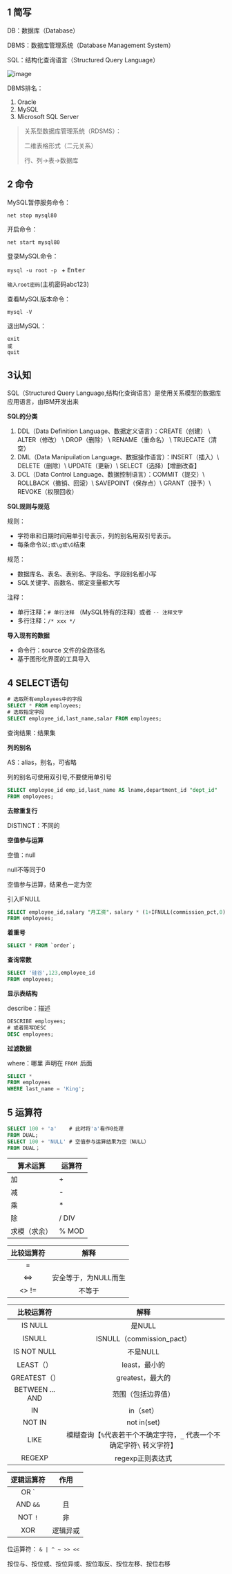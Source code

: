 ## 1 简写

DB：数据库（Database）

DBMS：数据库管理系统（Database Management System）

SQL：结构化查询语言（Structured Query Language）

![image](https://ts1.cn.mm.bing.net/th/id/R-C.150a6722b6fa2ab6baf73557f5965dc3?rik=fM31sPaGdyO7Tg&riu=http%3a%2f%2fimg.sj33.cn%2fuploads%2fallimg%2f201402%2f7-14022H14522550.png&ehk=OAzVfmzjMhQO2Ukf5gAG8LmLom8ZCbHD29DdXR0UGX4%3d&risl=&pid=ImgRaw&r=0)

DBMS排名：

1. Oracle
2. MySQL
3. Microsoft SQL Server

>   关系型数据库管理系统（RDSMS）：
> 
>   二维表格形式（二元关系）
> 
>   行、列->表->数据库

## 2 命令

MySQL暂停服务命令：

`net stop mysql80`

开启命令：

`net start mysql80`

登录MySQL命令：

`mysql -u root -p `  + <kbd>Enter</kbd>

`输入root密码`(主机密码abc123)

查看MySQL版本命令：

`mysql -V`

退出MySQL：

```mysql
exit
或
quit
```

## 3认知

SQL（Structured Query Language,结构化查询语言）是使用关系模型的数据库应用语言，由IBM开发出来

**SQL的分类**

1. DDL（Data Definition Language、数据定义语言）：CREATE（创建） \ ALTER（修改） \ DROP（删除） \ RENAME（重命名） \ TRUECATE（清空）
2. DML（Data Manipuilation Language、数据操作语言）：INSERT（插入）\ DELETE（删除）\ UPDATE（更新）\ SELECT（选择）【增删改查】
3. DCL（Data Control Language、数据控制语言）：COMMIT（提交）\ ROLLBACK（撤销、回滚）\ SAVEPOINT（保存点）\ GRANT（授予）\ REVOKE（权限回收）

**SQL规则与规范**

规则：

- 字符串和日期时间用单引号表示，列的别名用双引号表示。
- 每条命令以`;或\g或\G`结束

规范：

- 数据库名、表名、表别名、字段名、字段别名都小写
- SQL关键字、函数名、绑定变量都大写

注释：

- 单行注释：`# 单行注释` （MySQL特有的注释）或者 `-- 注释文字`
- 多行注释：`/* xxx */`

**导入现有的数据**

- 命令行：source 文件的全路径名
- 基于图形化界面的工具导入

## 4 SELECT语句

```sql
# 选取所有employees中的字段
SELECT * FROM employees; 
# 选取指定字段
SELECT employee_id,last_name,salar FROM employees;
```

查询结果：结果集

**列的别名**

AS：alias，别名，可省略

列的别名可使用双引号,不要使用单引号

```sql
SELECT employee_id emp_id,last_name AS lname,department_id "dept_id"
FROM employees;
```

**去除重复行**

DISTINCT：不同的

**空值参与运算**

空值：null

null不等同于0

空值参与运算，结果也一定为空

引入IFNULL

```sql
SELECT employee_id,salary "月工资"，salary * (1+IFNULL(commission_pct,0) * 12 "年工资",commision_pct)
FROM employees;
```

 **着重号**

```sql
SELECT * FROM `order`;
```

**查询常数**

```sql
SELECT '硅谷',123,employee_id 
FROM employees;
```

**显示表结构**

describe：描述

```sql
DESCRIBE employees;
# 或者简写DESC
DESC employees;
```

**过滤数据**

where：哪里	声明在   `FROM `后面

```sql
SELECT * 
FROM employees
WHERE last_name = 'King';
```
## 5 运算符

```sql
SELECT 100 + 'a'	# 此时将'a'看作0处理
FROM DUAL;
SELECT 100 + 'NULL' # 空值参与运算结果为空（NULL）
FROM DUAL；
```

| 算术运算     | 运算符  |
| ------------ | ------- |
| 加           | +       |
| 减           | -       |
| 乘           | *       |
| 除           | /  DIV  |
| 求模（求余） | %   MOD |

| 比较运算符 |         解释         |
| :--------: | :------------------: |
|     =      |                      |
|    <=>     | 安全等于，为NULL而生 |
|  <>   !=   |        不等于        |

|   比较运算符    |           解释            |
| :-------------: | :-----------------------: |
|     IS NULL     |          是NULL           |
|     ISNULL      | ISNULL（commission_pact） |
|   IS NOT NULL   |         不是NULL          |
|    LEAST（）    |       least，最小的       |
|  GREATEST（）   |     greatest，最大的      |
| BETWEEN ... AND |    范围（包括边界值）     |
|       IN        |         in（set）         |
|     NOT IN      |        not in(set)        |
|      LIKE       |        模糊查询【`%`代表若干个不确定字符，`_` 代表一个不确定字符`\` 转义字符】        |
|REGEXP|regexp正则表达式|

| 逻辑运算符 |   作用   |
| :--------: | :------: |
| OR   `||`  |    或    |
| AND   `&&` |    且    |
| NOT    `!` |    非    |
|    XOR     | 逻辑异或 |

位运算符：	`& | ^ ~ >> <<`

按位与、按位或、按位异或、按位取反、按位左移、按位右移